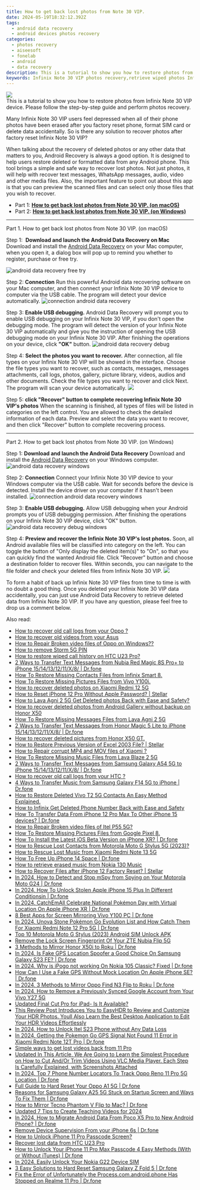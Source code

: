 ```yaml
---
title: How to get back lost photos from Note 30 VIP.
date: 2024-05-19T18:32:12.392Z
tags: 
  - android data recovery
  - android devices photos recovery
categories: 
  - photos recovery
  - aiseesoft
  - fonelab
  - android
  - data recovery
description: This is a tutorial to show you how to restore photos from Infinix Note 30 VIP device. Please follow the step-by-step guide and perform photos recovery.
keywords: Infinix Note 30 VIP photos recovery,retrieve wiped photos Infinix,restore deleted photos on Infinix,save erased photos from Infinix Note 30 VIP,undelete photos from Note 30 VIP,recover lost photos from Infinix Note 30 VIP,photos disappear Infinix Note 30 VIP,how to get photos back from Infinix Note 30 VIP,how to retrieve deleted photos from my Note 30 VIP,photos disappear Note 30 VIP,lost all photos in Infinix Note 30 VIP again,how to recover photos on Infinix Note 30 VIP
---
```


<img src="https://img0mobiles.techidaily.com/images/best-assets/devices/infinix/infinix-note-30-vip/3.jpg" class="atpl-imgstyle"  />

<div class="atpl-content atpl-for-fonelab-android recover-photos">

<div class="atpl-post-description-part-1">
This is a tutorial to show you how to restore photos from Infinix Note 30 VIP device. Please follow the step-by-step guide and perform photos recovery.
</div>



<div class="atpl-post-description-part-2">
<div class="tpl-content-sub-paragraph-normal">
    <p>
      Many Infinix Note 30 VIP users feel depressed when all of their phone photos have been erased after you factory reset phone, format SIM card or delete data accidentally. So is there any solution to recover photos after factory reset Infinix Note 30 VIP?
    </p>
</div>


</div>

<div class="atpl-post-description-part-3">
<div class="tpl-content-sub-paragraph-content">
  <p>
    When talking about the recovery of deleted photos or any other data that matters to you, Android Recovery is always a good option. It is designed to help users restore deleted or formatted data from any Android phone. This tool brings a simple and safe way to recover lost photos. Not just photos, it will help with recover text messages, WhatsApp messages, audio, video and other media files. Also, the important feature to point out about this app is that you can preview the scanned files and can select only those files that you wish to recover.
  </p>
</div>
</div>

<ul>
  <li>Part 1: <strong><a href="#p1"> How to get back lost photos from Note 30 VIP.  (on macOS)</a></strong></li>
  <li>Part 2: <strong><a href="#p2"> How to get back lost photos from Note 30 VIP.  (on Windows)</a></strong></li>
</ul>




<!-- Part 1 -->
<a id="p1" name="p1" ></a><hr>

<div>
  <span class="atpl-step-part-style">Part 1. How to get back lost photos from Note 30 VIP. (on macOS)</span>
</div>  

<span class="atpl-stepstyle-a"><span>Step 1: </span></span> <strong>Download and launch the Android Data Recovery on Mac</strong>
Download and install the <a href="https://tools.techidaily.com/aiseesoft-android-data-recovery/" >Android Data Recovery</a> on your Mac computer, when you open it, a dialog box will pop up to remind you whether to register, purchase or free try.

<img src="https://tools.techidaily.com/images/apps/aiseesoft/android-data-recovery/mac-free-try.png" class="atpl-imgstyle" alt="android data recovery free try" />

<span class="atpl-stepstyle-a"><span>Step 2: </span></span> <strong>Connection</strong>
Run this powerful Android data recovering software on your Mac computer, and then connect your Infinix Note 30 VIP device to computer via the USB cable. The program will detect your device automatically.
<img src="https://tools.techidaily.com/images/apps/aiseesoft/android-data-recovery/mac-connection-interface.jpg" class="atpl-imgstyle" alt="connection android data recovery" />

<span class="atpl-stepstyle-a"><span>Step 3: </span></span> <strong>Enable USB debugging.</strong>
Android Data Recovery will prompt you to enable USB debugging on your Infinix Note 30 VIP, if you don't open the debugging mode. The program will detect the version of your Infinix Note 30 VIP automatically and give you the instruction of opening the USB debugging mode on your Infinix Note 30 VIP. After finishing the operations on your device, click <strong>"OK"</strong> button.
<img src="https://tools.techidaily.com/images/apps/aiseesoft/android-data-recovery/mac-android-usb-debug.jpg"  class="atpl-imgstyle" alt="android data recovery debug" />

<span class="atpl-stepstyle-a"><span>Step 4: </span></span> <strong>Select the photos you want to recover.</strong>
After connection, all file types on your Infinix Note 30 VIP will be showed in the interface. Choose the file types you want to recover, such as contacts, messages, messages attachments, call logs, photos, gallery, picture library, videos, audios and other documents. Check the file types you want to recover and click Next. The program will scan your device automatically.
<img src="https://tools.techidaily.com/images/apps/aiseesoft/android-data-recovery/mac-choose-type-photos.jpg" class="atpl-imgstyle"  />

<span class="atpl-stepstyle-a"><span>Step 5: </span></span> <strong>click "Recover" button to  complete recovering Infinix Note 30 VIP's photos</strong>
When the scanning is finished, all types of files will be listed in categories on the left control. You are allowed to check the detailed information of each data. Preview and select the data you want to recover, and then click "Recover" button to complete recovering process.


<a id="p2" name="p2"></a><hr>

<!-- Part 2 -->
<div>
  <span class="atpl-step-part-style">Part 2. How to get back lost photos from Note 30 VIP. (on Windows)</span>
</div>

<span class="atpl-stepstyle-a"><span>Step 1: </span></span> <strong>Download and launch the Android Data Recovery</strong>
Download and install the <a href="https://tools.techidaily.com/aiseesoft-android-data-recovery/" >Android Data Recovery</a> on your Windows computer.
<img src="https://tools.techidaily.com/images/apps/aiseesoft/android-data-recovery/win-start-interface.png"  class="atpl-imgstyle" alt="android data recovery windows" />

<span class="atpl-stepstyle-a"><span>Step 2: </span></span> <strong>Connection</strong>
Connect your Infinix Note 30 VIP device to your Windows computer via the USB cable. Wait for seconds before the device is detected. Install the device driver on your computer if it hasn't been installed.
<img src="https://tools.techidaily.com/images/apps/aiseesoft/android-data-recovery/win-connection-interface.png" class="atpl-imgstyle" alt="connection android data recovery windows" />

<span class="atpl-stepstyle-a"><span>Step 3: </span></span> <strong>Enable USB debugging.</strong>
Allow USB debugging when your Android prompts you of USB debugging permission. After finishing the operations on your Infinix Note 30 VIP device, click "OK" button.
<img src="https://tools.techidaily.com/images/apps/aiseesoft/android-data-recovery/win-android-usb-debug.png" class="atpl-imgstyle" alt="android data recovery debug windows" />

<span class="atpl-stepstyle-a"><span>Step 4: </span></span> <strong>Preview and recover the Infinix Note 30 VIP's lost photos.</strong>
Soon, all Android available files will be classified into category on the left. You can toggle the button of "Only display the deleted item(s)" to "On", so that you can quickly find the wanted Android file. Click "Recover" button and choose a destination folder to recover files. Within seconds, you can navigate to the file folder and check your deleted files from Infinix Note 30 VIP.
<img src="https://tools.techidaily.com/images/apps/aiseesoft/android-data-recovery/win-recover-photos.png" class="atpl-imgstyle"  />

<div class="atpl-post-description-part-4">
<div class="tpl-content-sub-paragraph-normal">
  <p>
    To form a habit of back up Infinix Note 30 VIP files from time to time is with no doubt a good thing. Once you deleted your Infinix Note 30 VIP data accidentally, you can just use Android Data Recovery to retrieve deleted data from Infinix Note 30 VIP. If you have any question, please feel free to drop us a comment below.
  </p>
</div>
</div>

<ins class="adsbygoogle"
     style="display:block"
     data-ad-client="ca-pub-7571918770474297"
     data-ad-slot="8358498916"
     data-ad-format="auto"
     data-full-width-responsive="true"></ins>



</div>
<ins class="adsbygoogle"
    style="display:block"
    data-ad-format="autorelaxed"
    data-ad-client="ca-pub-7571918770474297"
    data-ad-slot="1223367746"></ins>

<span class="atpl-alsoreadstyle">Also read:</span>
<div><ul>
<li><a href="https://blog-min.techidaily.com/how-to-recover-old-call-logs-from-your-oppo-by-fonelab-android-recover-call-logs/"><u>How to recover old call logs from your Oppo ?</u></a></li>
<li><a href="https://blog-min.techidaily.com/how-to-recover-old-videos-from-your-asus-by-fonelab-android-recover-video/"><u>How to recover old videos from your Asus</u></a></li>
<li><a href="https://blog-min.techidaily.com/how-to-repair-broken-video-files-of-oppo-on-windows-by-stellar-video-repair-mobile-video-repair/"><u>How to Repair Broken video files of Oppo on Windows??</u></a></li>
<li><a href="https://blog-min.techidaily.com/how-to-remove-storm-5g-pin-by-drfone-android-unlock-android-unlock/"><u>How to remove Storm 5G PIN</u></a></li>
<li><a href="https://blog-min.techidaily.com/how-to-restore-wiped-call-history-on-htc-u23-pro-by-fonelab-android-recover-call-logs/"><u>How to restore wiped call history on HTC U23 Pro?</u></a></li>
<li><a href="https://blog-min.techidaily.com/2-ways-to-transfer-text-messages-from-nubia-red-magic-8s-proplus-to-iphone-1514131211x8-drfone-by-drfone-transfer-from-android-transfer-from-android/"><u>2 Ways to Transfer Text Messages from Nubia Red Magic 8S Pro+ to iPhone 15/14/13/12/11/X/8/ | Dr.fone</u></a></li>
<li><a href="https://blog-min.techidaily.com/how-to-restore-missing-contacts-files-from-infinix-smart-8-by-fonelab-android-recover-contacts/"><u>How To  Restore Missing Contacts Files from Infinix Smart 8.</u></a></li>
<li><a href="https://blog-min.techidaily.com/how-to-restore-missing-pictures-files-from-vivo-y100i-by-fonelab-android-recover-pictures/"><u>How To  Restore Missing Pictures Files from Vivo Y100i.</u></a></li>
<li><a href="https://blog-min.techidaily.com/how-to-recover-deleted-photos-on-xiaomi-redmi-12-5g-by-stellar-photo-recovery-android-mobile-photo-recover/"><u>How to recover deleted photos on Xiaomi Redmi 12 5G</u></a></li>
<li><a href="https://blog-min.techidaily.com/how-to-reset-iphone-12-pro-without-apple-password-stellar-by-stellar-data-recovery-ios-iphone-data-recovery/"><u>How to Reset iPhone 12 Pro Without Apple Password? | Stellar</u></a></li>
<li><a href="https://blog-min.techidaily.com/how-to-lava-agni-2-5g-get-deleted-photos-back-with-ease-and-safety-by-fonelab-android-recover-photos/"><u>How to Lava Agni 2 5G Get Deleted photos Back with Ease and Safety?</u></a></li>
<li><a href="https://blog-min.techidaily.com/how-to-recover-deleted-photos-from-android-gallery-without-backup-on-honor-x50-by-stellar-photo-recovery-android-mobile-photo-recover/"><u>How to recover deleted photos from Android Gallery without backup on Honor X50</u></a></li>
<li><a href="https://blog-min.techidaily.com/how-to-restore-missing-messages-files-from-lava-agni-2-5g-by-fonelab-android-recover-messages/"><u>How To  Restore Missing Messages Files from Lava Agni 2 5G</u></a></li>
<li><a href="https://blog-min.techidaily.com/2-ways-to-transfer-text-messages-from-honor-magic-5-lite-to-iphone-1514131211x8-drfone-by-drfone-transfer-from-android-transfer-from-android/"><u>2 Ways to Transfer Text Messages from Honor Magic 5 Lite to iPhone 15/14/13/12/11/X/8/ | Dr.fone</u></a></li>
<li><a href="https://blog-min.techidaily.com/how-to-recover-deleted-pictures-from-honor-x50-gt-by-fonelab-android-recover-pictures/"><u>How to recover deleted pictures from Honor X50 GT.</u></a></li>
<li><a href="https://blog-min.techidaily.com/how-to-restore-previous-version-of-excel-2003-file-stellar-by-stellar-guide/"><u>How to Restore Previous Version of Excel 2003 File? | Stellar</u></a></li>
<li><a href="https://blog-min.techidaily.com/how-to-repair-corrupt-mp4-and-mov-files-of-xiaomi-by-stellar-video-repair-mobile-video-repair/"><u>How to Repair corrupt MP4 and MOV files of Xiaomi ?</u></a></li>
<li><a href="https://blog-min.techidaily.com/how-to-restore-missing-music-files-from-lava-blaze-2-5g-by-fonelab-android-recover-music/"><u>How To  Restore Missing Music Files from Lava Blaze 2 5G</u></a></li>
<li><a href="https://blog-min.techidaily.com/2-ways-to-transfer-text-messages-from-samsung-galaxy-a54-5g-to-iphone-1514131211x8-drfone-by-drfone-transfer-from-android-transfer-from-android/"><u>2 Ways to Transfer Text Messages from Samsung Galaxy A54 5G to iPhone 15/14/13/12/11/X/8/ | Dr.fone</u></a></li>
<li><a href="https://blog-min.techidaily.com/how-to-recover-old-call-logs-from-your-htc-by-fonelab-android-recover-call-logs/"><u>How to recover old call logs from your HTC ?</u></a></li>
<li><a href="https://blog-min.techidaily.com/4-ways-to-transfer-music-from-samsung-galaxy-f14-5g-to-iphone-drfone-by-drfone-transfer-from-android-transfer-from-android/"><u>4 Ways to Transfer Music from Samsung Galaxy F14 5G to iPhone | Dr.fone</u></a></li>
<li><a href="https://blog-min.techidaily.com/how-to-restore-deleted-vivo-t2-5g-contacts-an-easy-method-explained-by-fonelab-android-recover-contacts/"><u>How to Restore Deleted Vivo T2 5G Contacts  An Easy Method Explained.</u></a></li>
<li><a href="https://blog-min.techidaily.com/how-to-infinix-get-deleted-phone-number-back-with-ease-and-safety-by-fonelab-android-recover-contacts/"><u>How to Infinix Get Deleted Phone Number Back with Ease and Safety</u></a></li>
<li><a href="https://blog-min.techidaily.com/how-to-transfer-data-from-iphone-12-pro-max-to-other-iphone-15-devices-drfone-by-drfone-transfer-data-from-ios-transfer-data-from-ios/"><u>How To Transfer Data From iPhone 12 Pro Max To Other iPhone 15 devices? | Dr.fone</u></a></li>
<li><a href="https://blog-min.techidaily.com/how-to-repair-broken-video-files-of-itel-p55-5g-by-stellar-video-repair-mobile-video-repair/"><u>How to Repair Broken video files of Itel P55 5G?</u></a></li>
<li><a href="https://blog-min.techidaily.com/how-to-restore-missing-pictures-files-from-google-pixel-8-by-fonelab-android-recover-pictures/"><u>How To  Restore Missing Pictures Files from Google Pixel 8.</u></a></li>
<li><a href="https://blog-min.techidaily.com/how-to-install-the-latest-ios-beta-version-on-iphone-xr-drfone-by-drfone-ios-system-repair-ios-system-repair/"><u>How To Install the Latest iOS Beta Version on iPhone XR? | Dr.fone</u></a></li>
<li><a href="https://blog-min.techidaily.com/how-to-rescue-lost-contacts-from-motorola-moto-g-stylus-5g-2023-by-fonelab-android-recover-contacts/"><u>How to Rescue Lost Contacts from Motorola Moto G Stylus 5G (2023)?</u></a></li>
<li><a href="https://blog-min.techidaily.com/how-to-rescue-lost-music-from-xiaomi-redmi-note-13-5g-by-fonelab-android-recover-music/"><u>How to Rescue Lost Music from Xiaomi Redmi Note 13 5G</u></a></li>
<li><a href="https://blog-min.techidaily.com/how-to-free-up-iphone-14-space-drfone-by-drfone-ios-full-data-eraser-ios-full-data-eraser/"><u>How To Free Up iPhone 14 Space | Dr.fone</u></a></li>
<li><a href="https://blog-min.techidaily.com/how-to-retrieve-erased-music-from-nokia-130-music-by-fonelab-android-recover-music/"><u>How to retrieve erased music from Nokia 130 Music</u></a></li>
<li><a href="https://blog-min.techidaily.com/how-to-recover-files-after-iphone-12-factory-reset-stellar-by-stellar-data-recovery-ios-iphone-data-recovery/"><u>How to Recover Files after iPhone 12 Factory Reset? | Stellar</u></a></li>
<li><a href="https://location-social.techidaily.com/in-2024-how-to-detect-and-stop-mspy-from-spying-on-your-motorola-moto-g24-drfone-by-drfone-virtual-android/"><u>In 2024, How to Detect and Stop mSpy from Spying on Your Motorola Moto G24 | Dr.fone</u></a></li>
<li><a href="https://iphone-unlock.techidaily.com/in-2024-how-to-unlock-stolen-apple-iphone-15-plus-in-different-conditionsin-drfone-by-drfone-ios/"><u>In 2024, How To Unlock Stolen Apple iPhone 15 Plus In Different Conditionsin | Dr.fone</u></a></li>
<li><a href="https://ios-pokemon-go.techidaily.com/in-2024-catchemall-celebrate-national-pokemon-day-with-virtual-location-on-apple-iphone-xr-drfone-by-drfone-virtual-ios/"><u>In 2024, CatchEmAll Celebrate National Pokémon Day with Virtual Location On Apple iPhone XR | Dr.fone</u></a></li>
<li><a href="https://screen-mirror.techidaily.com/8-best-apps-for-screen-mirroring-vivo-y100-pc-drfone-by-drfone-android/"><u>8 Best Apps for Screen Mirroring Vivo Y100 PC | Dr.fone</u></a></li>
<li><a href="https://change-location.techidaily.com/in-2024-unova-stone-pokemon-go-evolution-list-and-how-catch-them-for-xiaomi-redmi-note-12-pro-5g-drfone-by-drfone-virtual-android/"><u>In 2024, Unova Stone Pokémon Go Evolution List and How Catch Them For Xiaomi Redmi Note 12 Pro 5G | Dr.fone</u></a></li>
<li><a href="https://sim-unlock.techidaily.com/top-10-motorola-moto-g-stylus-2023-android-sim-unlock-apk-by-drfone-android/"><u>Top 10 Motorola Moto G Stylus (2023) Android SIM Unlock APK</u></a></li>
<li><a href="https://unlock-android.techidaily.com/remove-the-lock-screen-fingerprint-of-your-zte-nubia-flip-5g-by-drfone-android/"><u>Remove the Lock Screen Fingerprint Of Your ZTE Nubia Flip 5G</u></a></li>
<li><a href="https://screen-mirror.techidaily.com/3-methods-to-mirror-honor-x50i-to-roku-drfone-by-drfone-android/"><u>3 Methods to Mirror Honor X50i to Roku | Dr.fone</u></a></li>
<li><a href="https://phone-solutions.techidaily.com/in-2024-is-fake-gps-location-spoofer-a-good-choice-on-samsung-galaxy-s23-fe-drfone-by-drfone-virtual-android/"><u>In 2024, Is Fake GPS Location Spoofer a Good Choice On Samsung Galaxy S23 FE? | Dr.fone</u></a></li>
<li><a href="https://android-pokemon-go.techidaily.com/in-2024-why-is-ipogo-not-working-on-nokia-105-classic-fixed-drfone-by-drfone-virtual-android/"><u>In 2024, Why is iPogo not working On Nokia 105 Classic? Fixed | Dr.fone</u></a></li>
<li><a href="https://fake-location.techidaily.com/how-can-i-use-a-fake-gps-without-mock-location-on-apple-iphone-se-drfone-by-drfone-virtual-ios/"><u>How Can I Use a Fake GPS Without Mock Location On Apple iPhone SE? | Dr.fone</u></a></li>
<li><a href="https://screen-mirror.techidaily.com/in-2024-3-methods-to-mirror-oppo-find-n3-flip-to-roku-drfone-by-drfone-android/"><u>In 2024, 3 Methods to Mirror Oppo Find N3 Flip to Roku | Dr.fone</u></a></li>
<li><a href="https://android-unlock.techidaily.com/in-2024-how-to-remove-a-previously-synced-google-account-from-your-vivo-y27-5g-by-drfone-android/"><u>In 2024, How to Remove a Previously Synced Google Account from Your Vivo Y27 5G</u></a></li>
<li><a href="https://ai-editing-video.techidaily.com/updated-final-cut-pro-for-ipad-is-it-available/"><u>Updated Final Cut Pro for iPad- Is It Available?</u></a></li>
<li><a href="https://ai-editing-video.techidaily.com/this-review-post-introduces-you-to-easyhdr-to-review-and-customize-your-hdr-photos-youll-also-learn-the-best-desktop-application-to-edit-your-hdr-videos-eff/"><u>This Review Post Introduces You to EasyHDR to Review and Customize Your HDR Photos. Youll Also Learn the Best Desktop Application to Edit Your HDR Videos Effortlessly</u></a></li>
<li><a href="https://unlock-android.techidaily.com/in-2024-how-to-unlock-itel-s23-phone-without-any-data-loss-by-drfone-android/"><u>In 2024, How to Unlock Itel S23 Phone without Any Data Loss</u></a></li>
<li><a href="https://android-location.techidaily.com/in-2024-getting-the-pokemon-go-gps-signal-not-found-11-error-in-xiaomi-redmi-note-12t-pro-drfone-by-drfone-virtual/"><u>In 2024, Getting the Pokemon Go GPS Signal Not Found 11 Error in Xiaomi Redmi Note 12T Pro | Dr.fone</u></a></li>
<li><a href="https://techidaily.com/simple-ways-to-get-lost-videos-back-from-11-pro-by-fonelab-android-recover-video/"><u>Simple ways to get lost videos back from 11 Pro</u></a></li>
<li><a href="https://ai-video-editing.techidaily.com/updated-in-this-article-we-are-going-to-learn-the-simplest-procedure-on-how-to-cut-andor-trim-videos-using-vlc-media-player-each-step-is-carefully-explained/"><u>Updated In This Article, We Are Going to Learn the Simplest Procedure on How to Cut And/Or Trim Videos Using VLC Media Player. Each Step Is Carefully Explained, with Screenshots Attached</u></a></li>
<li><a href="https://android-location-track.techidaily.com/in-2024-top-7-phone-number-locators-to-track-oppo-reno-11-pro-5g-location-drfone-by-drfone-virtual-android/"><u>In 2024, Top 7 Phone Number Locators To Track Oppo Reno 11 Pro 5G Location | Dr.fone</u></a></li>
<li><a href="https://techidaily.com/full-guide-to-hard-reset-your-oppo-a1-5g-drfone-by-drfone-reset-android-reset-android/"><u>Full Guide to Hard Reset Your Oppo A1 5G | Dr.fone</u></a></li>
<li><a href="https://fix-guide.techidaily.com/reasons-for-samsung-galaxy-a25-5g-stuck-on-startup-screen-and-ways-to-fix-them-drfone-by-drfone-fix-android-problems-fix-android-problems/"><u>Reasons for Samsung Galaxy A25 5G Stuck on Startup Screen and Ways To Fix Them | Dr.fone</u></a></li>
<li><a href="https://screen-mirror.techidaily.com/how-to-mirror-tecno-phantom-v-flip-to-mac-drfone-by-drfone-android/"><u>How to Mirror Tecno Phantom V Flip to Mac? | Dr.fone</u></a></li>
<li><a href="https://ai-video-editing.techidaily.com/updated-7-tips-to-create-teaching-videos-for-2024/"><u>Updated 7 Tips to Create Teaching Videos for 2024</u></a></li>
<li><a href="https://android-transfer.techidaily.com/in-2024-how-to-migrate-android-data-from-poco-x5-pro-to-new-android-phone-drfone-by-drfone-transfer-from-android-transfer-from-android/"><u>In 2024, How to Migrate Android Data From Poco X5 Pro to New Android Phone? | Dr.fone</u></a></li>
<li><a href="https://iphone-unlock.techidaily.com/remove-device-supervision-from-your-iphone-6s-drfone-by-drfone-ios/"><u>Remove Device Supervision From your iPhone 6s | Dr.fone</u></a></li>
<li><a href="https://ios-unlock.techidaily.com/how-to-unlock-iphone-11-pro-passcode-screen-by-drfone-ios/"><u>How to Unlock iPhone 11 Pro Passcode Screen?</u></a></li>
<li><a href="https://review-topics.techidaily.com/recover-lost-data-from-htc-u23-pro-by-fonelab-android-recover-data/"><u>Recover lost data from HTC U23 Pro</u></a></li>
<li><a href="https://iphone-unlock.techidaily.com/how-to-unlock-your-iphone-11-pro-max-passcode-4-easy-methods-with-or-without-itunes-drfone-by-drfone-ios/"><u>How to Unlock Your iPhone 11 Pro Max Passcode 4 Easy Methods (With or Without iTunes) | Dr.fone</u></a></li>
<li><a href="https://sim-unlock.techidaily.com/in-2024-easily-unlock-your-nokia-g22-device-sim-by-drfone-android/"><u>In 2024, Easily Unlock Your Nokia G22 Device SIM</u></a></li>
<li><a href="https://phone-solutions.techidaily.com/3-easy-solutions-to-hard-reset-samsung-galaxy-z-fold-5-drfone-by-drfone-reset-android-reset-android/"><u>3 Easy Solutions to Hard Reset Samsung Galaxy Z Fold 5 | Dr.fone</u></a></li>
<li><a href="https://howto.techidaily.com/fix-the-error-of-unfortunately-the-processcomandroidphone-has-stopped-on-realme-11-pro-drfone-by-drfone-fix-android-problems-fix-android-problems/"><u>Fix the Error of Unfortunately the Process.com.android.phone Has Stopped on Realme 11 Pro | Dr.fone</u></a></li>
</ul></div>


